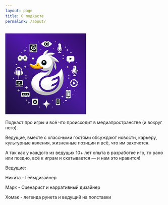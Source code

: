 ```yaml
---
layout: page
title: О подкасте
permalink: /about/
---
```


![Duck](/logo.png "Duck syndrome")

Подкаст про игры и всё что происходит в медиапространстве (и вокруг него). 

Ведущие, вместе с классными гостями обсуждают новости, карьеру, культурные явления, жизненные позиции и всё, что им захочется.   

А так как у каждого из ведущих 10+ лет опыта в разработке игр, то рано или поздно, всё к играм и скатывается — и нам это нравится!


Ведущие:

Никита - Геймдизайнер

Марк - Сценарист и нарративный дизайнер

Хомак - легенда рунета и ведущий на полставки